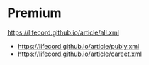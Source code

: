 # Premium

https://lifecord.github.io/article/all.xml
- https://lifecord.github.io/article/publy.xml
- https://lifecord.github.io/article/careet.xml
